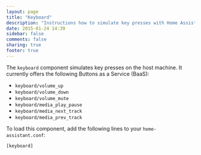 ```yaml
---
layout: page
title: "Keyboard"
description: "Instructions how to simulate key presses with Home Assistant."
date: 2015-01-24 14:39
sidebar: false
comments: false
sharing: true
footer: true
---
```


The `keyboard` component simulates key presses on the host machine. It currently offers the following Buttons as a Service (BaaS):

 * `keyboard/volume_up`
 * `keyboard/volume_down`
 * `keyboard/volume_mute`
 * `keyboard/media_play_pause`
 * `keyboard/media_next_track`
 * `keyboard/media_prev_track`

To load this component, add the following lines to your `home-assistant.conf`:

```
[keyboard]
```

